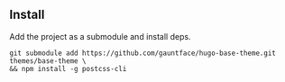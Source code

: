 ## Install

Add the project as a submodule and install deps.

```
git submodule add https://github.com/gauntface/hugo-base-theme.git themes/base-theme \
&& npm install -g postcss-cli
```
